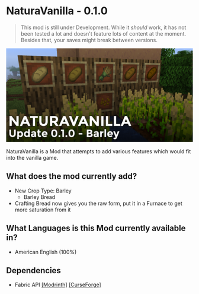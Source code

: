 # NaturaVanilla - 0.1.0
> This mod is still under Development. While it *should* work, it has not been tested a lot and doesn't feature lots of content at the moment. Besides that, your saves might break between versions.

![Test](.github/assets/0.1.0.png)

NaturaVanilla is a Mod that attempts to add various features which would fit into the vanilla game.

## What does the mod currently add?
- New Crop Type: Barley
    - Barley Bread
- Crafting Bread now gives you the raw form, put it in a Furnace to get more saturation from it

## What Languages is this Mod currently available in?
- American English (100%)

## Dependencies
- Fabric API [[Modrinth]](https://modrinth.com/mod/fabric-api) [[CurseForge]](https://www.curseforge.com/minecraft/mc-mods/fabric-api)